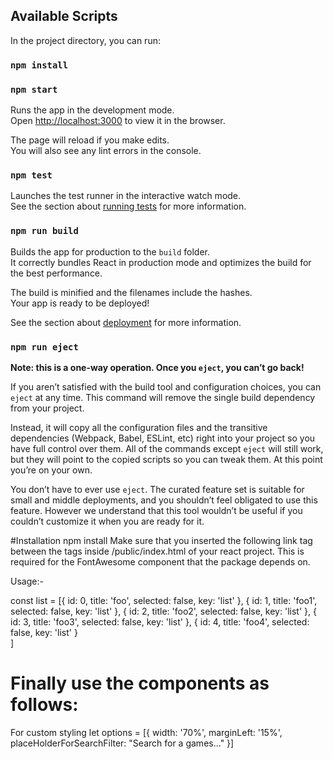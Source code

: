 ## Available Scripts

In the project directory, you can run:
### `npm install`
### `npm start`

Runs the app in the development mode.<br>
Open [http://localhost:3000](http://localhost:3000) to view it in the browser.

The page will reload if you make edits.<br>
You will also see any lint errors in the console.

### `npm test`

Launches the test runner in the interactive watch mode.<br>
See the section about [running tests](https://facebook.github.io/create-react-app/docs/running-tests) for more information.

### `npm run build`

Builds the app for production to the `build` folder.<br>
It correctly bundles React in production mode and optimizes the build for the best performance.

The build is minified and the filenames include the hashes.<br>
Your app is ready to be deployed!

See the section about [deployment](https://facebook.github.io/create-react-app/docs/deployment) for more information.

### `npm run eject`

**Note: this is a one-way operation. Once you `eject`, you can’t go back!**

If you aren’t satisfied with the build tool and configuration choices, you can `eject` at any time. This command will remove the single build dependency from your project.

Instead, it will copy all the configuration files and the transitive dependencies (Webpack, Babel, ESLint, etc) right into your project so you have full control over them. All of the commands except `eject` will still work, but they will point to the copied scripts so you can tweak them. At this point you’re on your own.

You don’t have to ever use `eject`. The curated feature set is suitable for small and middle deployments, and you shouldn’t feel obligated to use this feature. However we understand that this tool wouldn’t be useful if you couldn’t customize it when you are ready for it.

#Installation
npm install 
Make sure that you inserted the following link tag between the <head></head> tags inside /public/index.html of your react project. This is required for the FontAwesome component that the package depends on.

<link href="https://maxcdn.bootstrapcdn.com/font-awesome/4.7.0/css/font-awesome.min.css" rel="stylesheet" />


Usage:-

  const list = [{
            id: 0,
            title: 'foo',
            selected: false,
            key: 'list'
        },
        {
            id: 1,
            title: 'foo1',
            selected: false,
            key: 'list'
        },
        {
            id: 2,
            title: 'foo2',
            selected: false,
            key: 'list'
        },
        {
            id: 3,
            title: 'foo3',
            selected: false,
            key: 'list'
        },
        {
            id: 4,
            title: 'foo4',
            selected: false,
            key: 'list'
        }        
        ]

# Finally use the components as follows:
For custom styling
  let options = [{
            width: '70%',
            marginLeft: '15%',
            placeHolderForSearchFilter: "Search for a games..."
        }]

        
<DropdownMultiple
  titleHelper="Location"
  title="Select location"
  list={this.state.list}
  options={options}
/>


